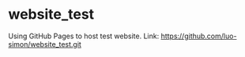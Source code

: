 # website_test
Using GitHub Pages to host test website.
Link: https://github.com/luo-simon/website_test.git
